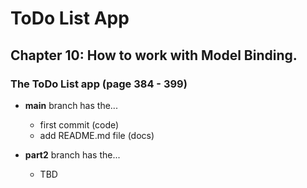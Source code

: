 # ToDo List App

## Chapter 10: How to work with Model Binding.
### The ToDo List app (page 384 - 399)

- **main** branch has the...
  - first commit (code)
  - add README.md file (docs)

- **part2** branch has the...
  - TBD

